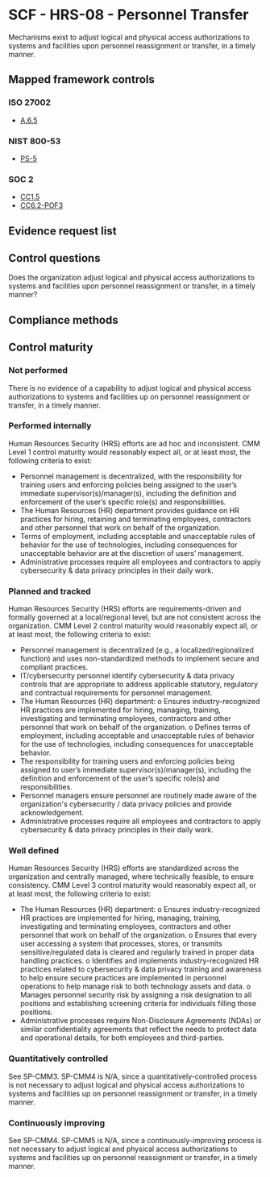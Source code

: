 # SCF - HRS-08 - Personnel Transfer
Mechanisms exist to adjust logical and physical access authorizations to systems and facilities upon personnel reassignment or transfer, in a timely manner.
## Mapped framework controls
### ISO 27002
- [A.6.5](../iso27002/a-6.md#a65)

### NIST 800-53
- [PS-5](../nist80053/ps-5.md)

### SOC 2
- [CC1.5](../soc2/cc15.md)
- [CC6.2-POF3](../soc2/cc62-pof3.md)

## Evidence request list


## Control questions
Does the organization adjust logical and physical access authorizations to systems and facilities upon personnel reassignment or transfer, in a timely manner?

## Compliance methods


## Control maturity
### Not performed
There is no evidence of a capability to adjust logical and physical access authorizations to systems and facilities up on personnel reassignment or transfer, in a timely manner.

### Performed internally
Human Resources Security (HRS) efforts are ad hoc and inconsistent. CMM Level 1 control maturity would reasonably expect all, or at least most, the following criteria to exist:
- Personnel management is decentralized, with the responsibility for training users and enforcing policies being assigned to the user’s immediate supervisor(s)/manager(s), including the definition and enforcement of the user’s specific role(s) and responsibilities.
- The Human Resources (HR) department provides guidance on HR practices for hiring, retaining and terminating employees, contractors and other personnel that work on behalf of the organization.
- Terms of employment, including acceptable and unacceptable rules of behavior for the use of technologies, including consequences for unacceptable behavior are at the discretion of users’ management.
- Administrative processes require all employees and contractors to apply cybersecurity & data privacy principles in their daily work.

### Planned and tracked
Human Resources Security (HRS) efforts are requirements-driven and formally governed at a local/regional level, but are not consistent across the organization. CMM Level 2 control maturity would reasonably expect all, or at least most, the following criteria to exist:
- Personnel management is decentralized (e.g., a localized/regionalized function) and uses non-standardized methods to implement secure and compliant practices.
- IT/cybersecurity personnel identify cybersecurity & data privacy controls that are appropriate to address applicable statutory, regulatory and contractual requirements for personnel management.
- The Human Resources (HR) department:
o	Ensures industry-recognized HR practices are implemented for hiring, managing, training, investigating and terminating employees, contractors and other personnel that work on behalf of the organization.
o	Defines terms of employment, including acceptable and unacceptable rules of behavior for the use of technologies, including consequences for unacceptable behavior.
- The responsibility for training users and enforcing policies being assigned to user’s immediate supervisor(s)/manager(s), including the definition and enforcement of the user’s specific role(s) and responsibilities.
- Personnel managers ensure personnel are routinely made aware of the organization's cybersecurity / data privacy policies and provide acknowledgement.
- Administrative processes require all employees and contractors to apply cybersecurity & data privacy principles in their daily work.

### Well defined
Human Resources Security (HRS) efforts are standardized across the organization and centrally managed, where technically feasible, to ensure consistency. CMM Level 3 control maturity would reasonably expect all, or at least most, the following criteria to exist:
- The Human Resources (HR) department:
o	Ensures industry-recognized HR practices are implemented for hiring, managing, training, investigating and terminating employees, contractors and other personnel that work on behalf of the organization.
o	Ensures that every user accessing a system that processes, stores, or transmits sensitive/regulated data is cleared and regularly trained in proper data handling practices.
o	Identifies and implements industry-recognized HR practices related to cybersecurity & data privacy training and awareness to help ensure secure practices are implemented in personnel operations to help manage risk to both technology assets and data.
o	Manages personnel security risk by assigning a risk designation to all positions and establishing screening criteria for individuals filling those positions.
- Administrative processes require Non-Disclosure Agreements (NDAs) or similar confidentiality agreements that reflect the needs to protect data and operational details, for both employees and third-parties.

### Quantitatively controlled
See SP-CMM3. SP-CMM4 is N/A, since a quantitatively-controlled process is not necessary to adjust logical and physical access authorizations to systems and facilities up on personnel reassignment or transfer, in a timely manner.

### Continuously improving
See SP-CMM4. SP-CMM5 is N/A, since a continuously-improving process is not necessary to adjust logical and physical access authorizations to systems and facilities up on personnel reassignment or transfer, in a timely manner.
